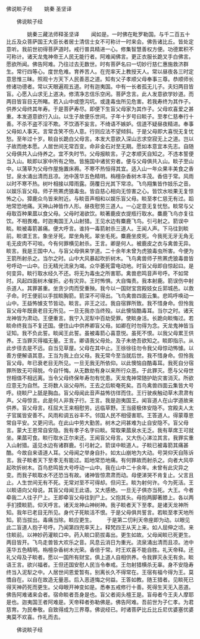   佛说睒子经
　　姚秦 圣坚译




　　佛说睒子经

　　　　姚秦三藏法师释圣坚译
　　闻如是。一时佛在毗罗勒国。与千二百五十比丘及众菩萨国王大臣长者居士清信士女不可称计一时来会。佛告诸比丘。皆处定意听。我前世初得菩萨道时。戒行普具精进一心。修集智慧善权方便。功德累积不可称计。诸天龙鬼神帝王人民无能行者。阿难闻佛言。更正衣服长跪叉手白佛言。愿欲所闻。佛告阿难。乃往过去无数世。时有菩萨名曰一切妙行慈仁惠施救济群生。常行四等心。度世危难。育养苦人。在兜率天上教授天人。常以昼夜各三时定意思惟三昧。照观十方天下人民善恶之道。知有父子孝顺父母奉事三尊。恭顺师长修诸功德者。常以天眼遍观五道。时有迦夷国。中有一长者孤无儿子。夫妇两目皆盲。心愿入山求无上道决。修清净志信乐空闲。菩萨念言。此人发意欲学妙道。而两目皆盲目无所睹。若入山中或堕沟坑。或逢毒虫所见危害。若我寿终为其作子。供养父母终其年寿。于是菩萨寿尽。即便下生盲父母家为其作子。父母欢喜爱之甚重。本发道意欲行入山。以生子故便乐世间。子年十岁号曰睒子。至孝仁慈奉行十善。不杀不盗不淫不欺。不饮酒不妄言。不绮语不嫉妒。信道不疑昼夜精进。奉事父母如人事天。言常含笑不伤人意。行则应法不望倾斜。于是父母即大喜悦无复忧愁。至年过十岁。睒自长跪白父母言。本发大意欲入深山志求空寂无上之道。岂以子故而绝本愿。人居世间无常百变。命非金石对至无期。愿如本意宜本先志。自随父母俱共入山侍养之。宜不失时节。父母报睒言。子之孝顺天自知之。不违本誓便当入山。睒即以家中所有之物。皆施国中诸贫穷者。便与父母俱共入山。睒子至山中。以蒲草为父母作屋施置床褥。不寒不热恒得其宜。适入山一年众果丰美食之香甘。泉水涌出清而且凉。池中莲华五色精明。栴檀杂香树木丰茂。香倍于常。风雨以时不寒不热。树叶相接以障雨露。荫覆日光其下常凉。飞鸟翔集皆作妓乐之音。以娱乐盲父母。师子熊罴虎狼毒虫。皆自慈心相向无惊害之心。皆饮水啖果无复惊怖之心。獐鹿众鸟皆来附近。与睒音声相和以娱乐盲父母。睒至孝仁慈无有过。蹈地常恐地痛。天神山神皆作人形。昼夜慰劳三道人。一心定意无复忧愁。睒常与父母取百种果蓏以食父母。父母时渴欲饮。睒著鹿皮衣提瓶行取水。麋鹿飞鸟亦复往饮。不相畏难。时迦夷国王入山射猎。王见水边有麋鹿飞鸟。引弓射之。箭误中睒。睒被毒箭甚痛。便大呼言。谁持一毒箭射杀三道人。王闻人声。下马往到睒前。睒谓王言。象坐牙死。犀坐角死。翠坐毛死。麋鹿坐皮死。今我死无牙无角无毛无皮肉不可啖。今有何罪横见射杀。王言。卿是何人。被鹿皮之衣与禽兽无异。睒言。我是王国中人。与盲父母俱来学道。二十余年未曾为虎狼毒虫所害。今便为王箭所射杀之。当尔之时。山中大风暴起吹折树木。飞鸟禽兽师子熊罴虎狼毒兽皆号呼动一山中。日无精光流泉为竭。众华萎死雷电动地。时盲父母即自惊起曰。是何变异。睒行取水经久不还。将无为毒虫之所害耶。禽兽悲鸣音声号呼。不如常时。风起四面树木催折。必有灾异。王时怖惧。大自悔责。我本射鹿。箭误伤中射杀道人。其罪甚重。坐贪少肉而受重殃。我今以一国财宝宫殿妓女丘郭城邑。以救子命。时王便前以手拔睒胸箭。箭深不可得出。飞鸟禽兽四面云集。悲鸣呼唤动一山中。王益怖懅支节皆动。睒言。非王之过。我自宿罪所致。我不惜身命。但怜我盲父母年既衰老目无所见。一旦无我亦当终殁。以此懊恼酷毒耳。当尔之时。诸天龙神皆为肃动。王便重言。我宁入泥犁中百劫受罪。使睒身活。长跪向睒悔过。若睒命终我当不复还国。便住山中供养卿盲父母。如卿在时勿得为念。天龙鬼神皆当证知。我不负此誓。睒闻王此誓。虽被毒箭心喜意悦。虽死不恨。以我父母累王供养。王当罪灭得福无量。王言。卿语我父母处。及子未绝吾欲知之。睒即指示。从此步径去是不远。自当见草屋。父母在其中止。王徐徐往勿令我父母惊动怖懅。以善方便解语其意。王当为我上白父母。我无常今至当就后世。我不惜身命。但怜我盲父母。年已衰老目无所见。一旦无我无所依仰。以此懊恼自酷毒耳。我死自分宿罪所致无可得脱。今自忏悔。从无数劫有身以来所行众恶。于此罪灭。愿与父母世世相值不相远离。当令父母终保年寿勿有忧患。天龙鬼神常随护助灾害消灭。所欲应意无为自然。王将数人诣父母所。王去之后睒奄死矣。百鸟禽兽四面云集皆大号呼。绕睒尸上舐是胸血。盲父母闻此音声益怖彷徉而住。王行驶疾触动草木肃肃有声。父母惊言。此是何人非我子行。王言。我是迦夷国王。闻盲道人在山学道故来供养。盲父母言。枉屈大王来相慰劳。远临草野。王当疲极体安隐不。宫殿夫人太子官属皆安善不。风雨和调五谷丰不。邻国人民不相侵害耶。王答道人。得蒙尊恩常自平安。又更问讯。在此山中劳大勤苦。树木之间甚难为止自安隐不。盲父母言。蒙大王恩常自安隐。我有孝子名字曰睒。常取果蓏泉水无乏。我有草席王可就坐。果蓏可食。睒行取水正尔来还。王闻盲父母言。又大伤心涕泣其言。我罪实重入山射猎。遥见水边有诸群鹿。引弓射之。箭误中睒道人。子睒已被毒箭其痛甚酷。今故自来语道人耳。父母闻之举身自扑。如太山崩地为大动。号哭仰天自陈诉言。我子睒者天下至孝无有能过。蹈地常恐地痛。有何罪故而射杀之。向者大风卒起吹折树木。百鸟悲鸣皆大号呼动一山中。我在山中二十余年。未曾有此灾异之变。而我子睒取水不还恐当有故。诸神皆惊肃肃而动。母便涕哭不肯复止。父言且止。人生世间无有不死。无常对至不可得却。但问王。睒为射何许。今为死活。王以睒语向父母说。其盲父母闻王此语。又大感绝。一旦无子俱亦当死。大王。今者牵我二人往子尸上。王即牵盲父母往到尸上。父抱其头。母抱两脚著膝上。各以两手扪摸睒箭。仰天呼言。诸天龙神山神树神。我子睒者天下至孝。是诸天龙神所知。我年已老目无所见。身代子死睒活不恨。于是父母俱共誓言。若睒至孝天地所知。箭当拔出。毒痛当除。睒应更生。
　　于是第二忉利天帝座即为动。以眼见此二盲道人抱子号呼。乃闻第四兜率天上。释梵四王从天上来。如人屈伸之顷。来住睒前。以神妙药灌睒口中。药入睒口箭拔毒出。更生如故。父母闻睒已死更生。两目皆开。飞鸟走兽皆大欢乐之音。风息云消日为重光。流泉涌出清而且凉。池中莲华五色精明。栴檀杂香树木光荣。香倍于常。时王欢喜不能自胜。礼天帝释。还礼父母及子睒者。愿以一国所有财宝。俱上道人自相供养。令我罪灭永无有余。睒语王言。欲兴福者。王但还国安慰人民当令奉戒。王勿射猎横杀无辜。身不安隐寿终当入泥犁之中。人居世间恩爱暂有。别离长久不得常在。王宿有福今得为王。莫憍自在。以自在故造无量恶。后入恶道悔之何益。王答如教。随王猎者。见睒死已得天神药死而更生。父母眼开神变如是。悉奉五戒修行十善。死得生天无入恶道。佛告阿难诸来会者。宿命睒者吾身是也。盲父者阅头檀王是。盲母者今王夫人摩耶是也。迦夷国王者阿难是。天帝释者弥勒佛是。佛告阿难。吾前世为子仁孝。为君慈育。为民奉敬。自致得成为三界尊。佛说经已。时诸菩萨比丘比丘尼优婆塞优婆夷莫不欢喜。作礼而去。

　　佛说睒子经



